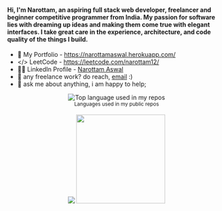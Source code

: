 #### Hi, I'm Narottam, an aspiring full stack web developer, freelancer and beginner competitive programmer from India. My passion for software lies with dreaming up ideas and making them come true with elegant interfaces. I take great care in the experience, architecture, and code quality of the things I build.

- 🤠 My Portfolio - https://narottamaswal.herokuapp.com/
- </> LeetCode - https://leetcode.com/narottam12/
- 🙋‍♀️ LinkedIn Profile - <a href="https://www.linkedin.com/in/narottam-aswal/">Narottam Aswal</a>
- 💼 any freelance work? do reach, [email](mailto:narottam98678@gmail.com) :)
- 💬 ask me about anything, i am happy to help;
<div align="center">
  <img width="" src="https://github-readme-stats.vercel.app/api/top-langs/?username=narottamaswal&layout=compact&hide_title=1&card_width=300" alt="Top language used in my repos" />
  <br />
  <small>Languages used in my public repos </small>
  <br />
  <br />
</div>
<div align="center">
<img src="https://github-readme-stats.vercel.app/api/top-langs?username=narottamaswal&show_icons=true&theme=vue-dark&hide_border=true"/>

<img src="https://github-readme-stats.vercel.app/api?username=narottamaswal&count_private=true&show_icons=true&theme=vue-dark&hide_border=true" height="205">
</div>


